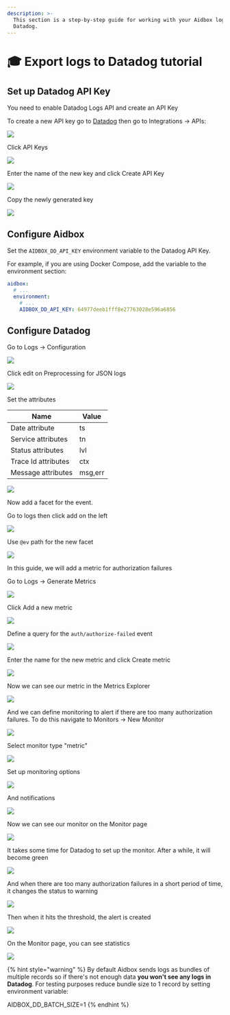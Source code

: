 ```yaml
---
description: >-
  This section is a step-by-step guide for working with your Aidbox logs with
  Datadog.
---
```


# 🎓 Export logs to Datadog tutorial

## Set up Datadog API Key

You need to enable Datadog Logs API and create an API Key

To create a new API key go to [Datadog](https://app.datadoghq.com/) then go to Integrations -> APIs:

![](<../../../.gitbook/assets/image (11) (2).png>)

Click API Keys

![](<../../../.gitbook/assets/image (13).png>)

Enter the name of the new key and click Create API Key

![](<../../../.gitbook/assets/image (15) (1) (1).png>)

Copy the newly generated key

![](<../../../.gitbook/assets/image (16).png>)

## Configure Aidbox

Set the `AIDBOX_DD_API_KEY` environment variable to the Datadog API Key.

For example, if you are using Docker Compose, add the variable to the environment section:

```yaml
aidbox:
  # ...
  environment:
    # ...
    AIDBOX_DD_API_KEY: 64977deeb1fff8e27763028e596a6856
```

## Configure Datadog

Go to Logs -> Configuration

![](<../../../.gitbook/assets/image (18).png>)

Click edit on Preprocessing for JSON logs

![](<../../../.gitbook/assets/image (19).png>)

Set the attributes

| Name                | Value   |
| ------------------- | ------- |
| Date attribute      | ts      |
| Service attributes  | tn      |
| Status attributes   | lvl     |
| Trace Id attributes | ctx     |
| Message attributes  | msg,err |

![](<../../../.gitbook/assets/image (22) (1).png>)

Now add a facet for the event.

Go to logs then click add on the left

![](<../../../.gitbook/assets/image (23) (1) (1).png>)

Use `@ev` path for the new facet

![](<../../../.gitbook/assets/image (24) (1).png>)

In this guide, we will add a metric for authorization failures

Go to Logs -> Generate Metrics

![](<../../../.gitbook/assets/image (25) (1).png>)

Click Add a new metric

![](<../../../.gitbook/assets/image (26) (1).png>)

Define a query for the `auth/authorize-failed` event

![](<../../../.gitbook/assets/image (27) (1).png>)

Enter the name for the new metric and click Create metric

![](<../../../.gitbook/assets/image (28) (1).png>)

Now we can see our metric in the Metrics Explorer

![](<../../../.gitbook/assets/image (29) (1) (1).png>)

And we can define monitoring to alert if there are too many authorization failures. To do this navigate to Monitors -> New Monitor

![](<../../../.gitbook/assets/image (30).png>)

Select monitor type "metric"

![](<../../../.gitbook/assets/image (31) (1).png>)

Set up monitoring options

![](<../../../.gitbook/assets/image (32) (1).png>)

And notifications

![](<../../../.gitbook/assets/image (33).png>)

Now we can see our monitor on the Monitor page

![](<../../../.gitbook/assets/image (34) (1).png>)

It takes some time for Datadog to set up the monitor. After a while, it will become green

![](<../../../.gitbook/assets/image (35).png>)

And when there are too many authorization failures in a short period of time, it changes the status to warning

![](<../../../.gitbook/assets/image (36) (1).png>)

Then when it hits the threshold, the alert is created

![](<../../../.gitbook/assets/image (37).png>)

On the Monitor page, you can see statistics

![](<../../../.gitbook/assets/image (38) (1).png>)

{% hint style="warning" %}
By default Aidbox sends logs as bundles of multiple records so if there's not enough data **you won't see any logs in Datadog**. For testing purposes reduce bundle size to 1 record by setting environment variable:

AIDBOX\_DD\_BATCH\_SIZE=1
{% endhint %}
